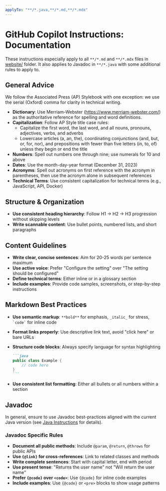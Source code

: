 ```yaml
---
applyTo: "**/*.java,**/*.md,**/*.mdx"
---
```


# GitHub Copilot Instructions: Documentation

These instructions especially apply to all `**/*.md` and `**/*.mdx` files in
[website/](../../website/) folder. It also applies to Javadoc in `**/*.java`
with some additional rules to apply to.

## General Advice

We follow the Associated Press (AP) Stylebook with one exception: we use the
serial (Oxford) comma for clarity in technical writing.

* **Dictionary**: Use Merriam-Webster (<https://www.merriam-webster.com/>) as
  the authoritative reference for spelling and word definitions.
* **Capitalization**: Follow AP Style title case rules:
  * Capitalize the first word, the last word, and all nouns, pronouns,
    adjectives, verbs, and adverbs
  * Lowercase articles (a, an, the), coordinating conjunctions (and, but, or,
    for, nor), and prepositions with fewer than five letters (in, to, of) unless
    they begin or end the title
* **Numbers**: Spell out numbers one through nine; use numerals for 10 and above
* **Dates**: Use the month-day-year format (December 31, 2023)
* **Acronyms**: Spell out acronyms on first reference with the acronym in
  parentheses, then use the acronym alone in subsequent references
* **Technical Terms**: Use consistent capitalization for technical terms (e.g.,
  JavaScript, API, Docker)

## Structure & Organization

* **Use consistent heading hierarchy**: Follow H1 → H2 → H3 progression without
  skipping levels
* **Write scannable content**: Use bullet points, numbered lists, and short
  paragraphs

## Content Guidelines

* **Write clear, concise sentences**: Aim for 20-25 words per sentence maximum
* **Use active voice**: Prefer "Configure the setting" over "The setting should
  be configured"
* **Define technical terms**: Either inline or in a glossary section
* **Include examples**: Provide code samples, screenshots, or step-by-step
  instructions

## Markdown Best Practices

* **Use semantic markup**: `**bold**` for emphasis, `_italic_` for stress,
  `` `code` `` for inline code
* **Format links properly**: Use descriptive link text, avoid "click here" or
  bare URLs
* **Structure code blocks**: Always specify language for syntax highlighting

  ````markdown
  ```java
  public class Example {
      // code here
  }
  ```
  ````

* **Use consistent list formatting**: Either all bullets or all numbers within
  a section

## Javadoc

In general, ensure to use Javadoc best-practices aligned with the current
Java version (see [Java Instructions](./java.instructions.md) for details).

### Javadoc Specific Rules

* **Document all public methods**: Include `@param`, `@return`, `@throws` for
  public APIs
* **Use `{@link}` for cross-references**: Link to related classes and methods
* **Write complete sentences**: Start with capital letter, end with period
* **Use present tense**: "Returns the user name" not "Will return the user name"
* **Prefer `{@code}` over `<code>`**: Use `{@code}` for inline code examples
* **Include examples**: Use `{@code}` or `<pre>` blocks to show usage patterns
